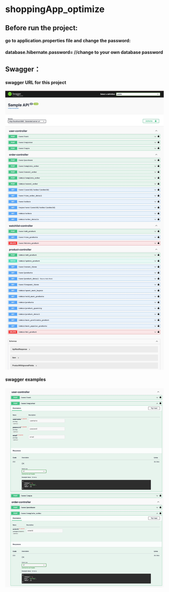 # shoppingApp_optimize
## Before run the project:
#### go to application.properties file and change the password:
#### database.hibernate.password= //change to your own database password

## Swagger：
#### swagger URL for this project
![Image text](swagger_image/swagger_url_list.jpg)

#### swagger examples
![Image text](swagger_image/swagger_example.jpg)

